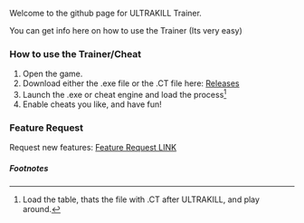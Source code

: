 Welcome to the github page for ULTRAKILL Trainer.

You can get info here on how to use the Trainer (Its very easy)

### How to use the Trainer/Cheat

1. Open the game.
2. Download either the .exe file or the .CT file here: [Releases](https://github.com/Saniee/ULTRAKILLTrainer/releases/latest)
3. Launch the .exe or cheat engine and load the process[^note]
4. Enable cheats you like, and have fun!

[^note]: Load the table, thats the file with .CT after ULTRAKILL, and play around.

### Feature Request

Request new features:
[Feature Request LINK](https://github.com/Saniee/ULTRAKILLTrainer/issues)

##### Footnotes
